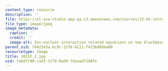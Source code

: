```yaml
---
content_type: resource
description: ''
file: https://ol-ocw-studio-app-qa.s3.amazonaws.com/courses/22-01-introduction-to-nuclear-engineering-and-ionizing-radiation-fall-2016/fabd7c90cad311f80ad97daaad71d8fe_1021F_2.jpg
file_type: image/jpeg
image_metadata:
  caption: ''
  credit: ''
  image-alt: Ion-nuclear interaction related equations on two blackboards.
parent_uid: 7d42543a-bc9c-12f6-6111-f423b8894a80
resourcetype: Image
title: 1021F_2.jpg
uid: fabd7c90-cad3-11f8-0ad9-7daaad71d8fe
---
```

